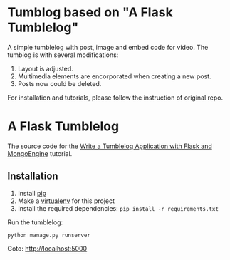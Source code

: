 Tumblog based on "A Flask Tumblelog"
====================================

A simple tumblelog with post, image and embed code for video.
The tumblog is with several modifications:

1. Layout is adjusted.
2. Multimedia elements are encorporated when creating a new post.
3. Posts now could be deleted.

For installation and tutorials, please follow the instruction of original repo.


A Flask Tumblelog
=================

The source code for the [Write a Tumblelog Application with Flask and MongoEngine](http://docs.mongodb.org/manual/tutorial/write-a-tumblelog-application-with-flask-mongoengine/)
tutorial.

Installation
------------

  1. Install [pip](http://www.pip-installer.org/en/latest/installing.html)
  2. Make a [virtualenv](http://virtualenvwrapper.readthedocs.org/en/latest/#introduction) for this project
  3. Install the required dependencies: `pip install -r requirements.txt`

Run the tumblelog:
   
    python manage.py runserver

Goto: [http://localhost:5000](http://localhost:5000)

